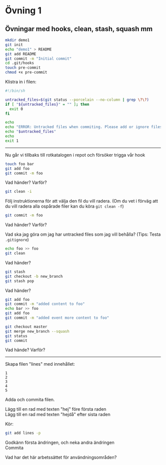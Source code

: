 # Övning 1
## Övningar med hooks, clean, stash, squash mm

```sh
mkdir demo1
git init
echo "demo1" > README
git add README
git commit -m "Initial commit"
cd .git/hooks
touch pre-commit
chmod +x pre-commit
```
Klistra in i filen:
```sh
#!/bin/sh

untracked_files=$(git status --porcelain --no-column | grep \?\?)
if [ "${untracked_files}" = "" ]; then
  exit 0
fi

echo
echo "ERROR: Untracked files when commiting. Please add or ignore files"
echo "$untracked_files"
echo
exit 1
```

---

Nu går vi tillbaks till rotkatalogen i repot och försöker trigga vår hook

```sh 
touch foo bar
git add foo
git commit -m foo
```
Vad händer? Varför?

```sh
git clean -i
```

Följ instruktionerna för att välja den fil du vill radera. (Om du vet i
 förväg att du vill radera alla ospårade filer kan du köra `git clean -f`)

```sh
git commit -m foo
```
Vad händer? Varför?

Vad ska jag göra om jag har untracked files som jag vill behålla? (Tips: Testa `.gitignore`)

```sh
echo foo >> foo
git clean
```
Vad händer?
```sh
git stash
git checkout -b new_branch
git stash pop
```
Vad händer?
```sh
git add foo
git commit -m "added content to foo"
echo bar >> foo
git add foo
git commit -m "added event more content to foo"

git checkout master
git merge new_branch --squash
git status
git commit
```
Vad hände? Varför?

---

Skapa filen "lines" med innehållet:
```
1
2
3
4
5
```
Adda och commita filen.

Lägg till en rad med texten "hej" före första raden  
Lägg till en rad med texten "hejdå" efter sista raden

Kör:
```sh
git add lines -p
```
Godkänn första ändringen, och neka andra ändringen  
Commita 

Vad har det här arbetssättet för användningsområden?

